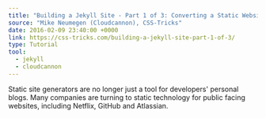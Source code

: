 ```yaml
---
title: "Building a Jekyll Site - Part 1 of 3: Converting a Static Website To Jekyll"
source: "Mike Neumegen (Cloudcannon), CSS-Tricks"
date: 2016-02-09 23:40:00 +0000
link: https://css-tricks.com/building-a-jekyll-site-part-1-of-3/
type: Tutorial
tool:
  - jekyll
  - cloudcannon
---
```

Static site generators are no longer just a tool for developers' personal blogs. Many companies are turning to static technology for public facing websites, including Netflix, GitHub and Atlassian.






